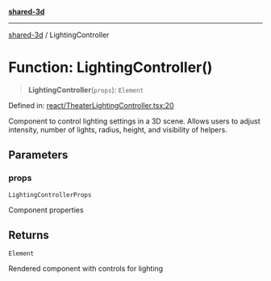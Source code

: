 [**shared-3d**](../README.md)

***

[shared-3d](../globals.md) / LightingController

# Function: LightingController()

> **LightingController**(`props`): `Element`

Defined in: [react/TheaterLightingController.tsx:20](https://github.com/ysordo/shared-3d/blob/aa08df17a8d7b07be13caf0e053d835d053c41db/src/react/TheaterLightingController.tsx#L20)

Component to control lighting settings in a 3D scene.
Allows users to adjust intensity, number of lights, radius, height, and visibility of helpers.

## Parameters

### props

`LightingControllerProps`

Component properties

## Returns

`Element`

Rendered component with controls for lighting
